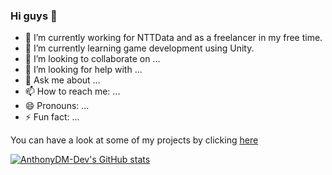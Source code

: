### Hi guys 👋

- 🔭 I’m currently working for NTTData and as a freelancer in my free time.
- 🌱 I’m currently learning game development using Unity.
- 👯 I’m looking to collaborate on ...
- 🤔 I’m looking for help with ...
- 💬 Ask me about ...
- 📫 How to reach me: ...
- 😄 Pronouns: ...
- ⚡ Fun fact: ...

You can have a look at some of my projects by clicking [here](https://beacons.ai/anthonydm_dev)

[![AnthonyDM-Dev's GitHub stats](https://github-readme-stats.vercel.app/api?username=AnthonyDM-Dev)](https://github.com/AnthonyDM-Dev/github-readme-stats)
